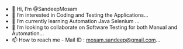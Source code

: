 - 👋 Hi, I’m @SandeepMosam
- 👀 I’m interested in Coding and Testing the Applications...
- 🌱 I’m currently learning Automation Java Selenium ...
- 💞️ I’m looking to collaborate on Software Testing for both Manual and Automation...
- 📫 How to reach me - Mail ID : mosam.sandeep@gmail.com...

<!---
SandeepMosam/SandeepMosam is a ✨ special ✨ repository because its `README.md` (this file) appears on your GitHub profile.
You can click the Preview link to take a look at your changes.
--->
